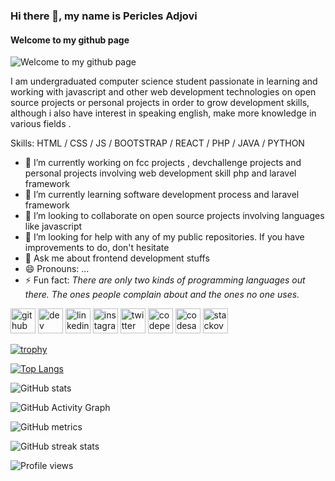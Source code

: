 ### Hi there 👋, my name is Pericles Adjovi
#### Welcome to my github page 
![Welcome to my github page ](https://i.pinimg.com/564x/de/0c/59/de0c594bb83b1c417e590ee77c96af08.jpg)

I am undergraduated computer science student passionate in learning and working with javascript and other web development technologies on open source projects or personal projects in order to grow development skills, although i also have interest in speaking english, make more knowledge in various fields . 

Skills: HTML / CSS / JS / BOOTSTRAP / REACT / PHP / JAVA / PYTHON

- 🔭 I’m currently working on fcc projects , devchallenge projects and personal projects involving web development skill  php and laravel framework 
- 🌱 I’m currently learning software development process and laravel framework  
- 👯 I’m looking to collaborate on open source projects involving languages like javascript  
- 🤔 I’m looking for help with any of my public repositories. If you have improvements to do, don't hesitate 
- 💬 Ask me about frontend development stuffs  
- 😄 Pronouns: ... 
- ⚡ Fun fact: *There are only two kinds of programming languages out there. The ones people complain about and the ones no one uses.* 


[<img src='https://cdn.jsdelivr.net/npm/simple-icons@3.0.1/icons/github.svg' alt='github' height='40'>](https://github.com/Pericles001)  [<img src='https://cdn.jsdelivr.net/npm/simple-icons@3.0.1/icons/dev-dot-to.svg' alt='dev' height='40'>](https://dev.to/Pericles001)  [<img src='https://cdn.jsdelivr.net/npm/simple-icons@3.0.1/icons/linkedin.svg' alt='linkedin' height='40'>](https://www.linkedin.com/in/périclès-adjovi-11ab221a7/)  [<img src='https://cdn.jsdelivr.net/npm/simple-icons@3.0.1/icons/instagram.svg' alt='instagram' height='40'>](https://www.instagram.com/pericles0001/)  [<img src='https://cdn.jsdelivr.net/npm/simple-icons@3.0.1/icons/twitter.svg' alt='twitter' height='40'>](https://twitter.com/AdjoviPericles)  [<img src='https://cdn.jsdelivr.net/npm/simple-icons@3.0.1/icons/codepen.svg' alt='codepen' height='40'>](https://codepen.io/periclesadjovi)  [<img src='https://cdn.jsdelivr.net/npm/simple-icons@3.0.1/icons/codesandbox.svg' alt='codesandbox' height='40'>](https://codesandbox.io/u/Pericles001)  [<img src='https://cdn.jsdelivr.net/npm/simple-icons@3.0.1/icons/stackoverflow.svg' alt='stackoverflow' height='40'>](https://stackoverflow.com/users/périclès-adjovi)  

[![trophy](https://github-profile-trophy.vercel.app/?username=Pericles001)](https://github.com/ryo-ma/github-profile-trophy)

[![Top Langs](https://github-readme-stats.vercel.app/api/top-langs/?username=Pericles001)](https://github.com/anuraghazra/github-readme-stats)

![GitHub stats](https://github-readme-stats.vercel.app/api?username=Pericles001&show_icons=true&count_private=true)  

![GitHub Activity Graph](https://activity-graph.herokuapp.com/graph?username=Pericles001)  

![GitHub metrics](https://metrics.lecoq.io/Pericles001)  

![GitHub streak stats](https://github-readme-streak-stats.herokuapp.com/?user=Pericles001)  

![Profile views](https://gpvc.arturio.dev/Pericles001)  
